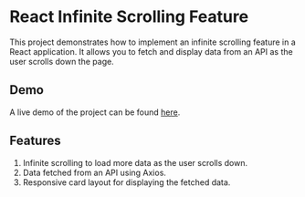 # React Infinite Scrolling Feature

This project demonstrates how to implement an infinite scrolling feature in a React application. It allows you to fetch and display data from an API as the user scrolls down the page.

## Demo
A live demo of the project can be found [here](https://www.example.com).

## Features

1. Infinite scrolling to load more data as the user scrolls down.
2. Data fetched from an API using Axios.
3. Responsive card layout for displaying the fetched data.
